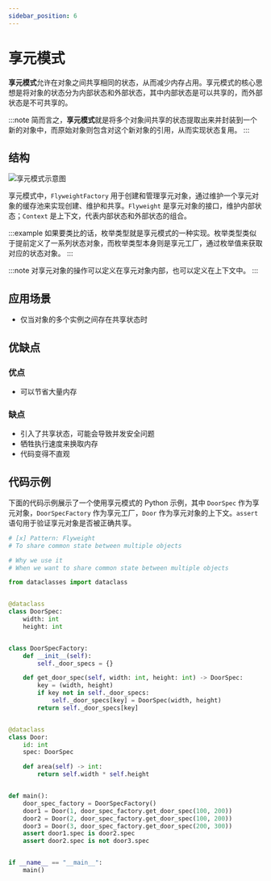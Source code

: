```yaml
---
sidebar_position: 6
---
```


# 享元模式
**享元模式**允许在对象之间共享相同的状态，从而减少内存占用。享元模式的核心思想是将对象的状态分为内部状态和外部状态，其中内部状态是可以共享的，而外部状态是不可共享的。

:::note
简而言之，**享元模式**就是将多个对象间共享的状态提取出来并封装到一个新的对象中，而原始对象则包含对这个新对象的引用，从而实现状态复用。
:::

## 结构

![享元模式示意图](https://refactoringguru.cn/images/patterns/diagrams/flyweight/structure.png)

享元模式中，`FlyweightFactory` 用于创建和管理享元对象，通过维护一个享元对象的缓存池来实现创建、维护和共享。`Flyweight` 是享元对象的接口，维护内部状态；`Context` 是上下文，代表内部状态和外部状态的组合。

:::example
如果要类比的话，枚举类型就是享元模式的一种实现。枚举类型类似于提前定义了一系列状态对象，而枚举类型本身则是享元工厂，通过枚举值来获取对应的状态对象。
:::

:::note
对享元对象的操作可以定义在享元对象内部，也可以定义在上下文中。
:::

## 应用场景

- 仅当对象的多个实例之间存在共享状态时

## 优缺点
### 优点
- 可以节省大量内存

### 缺点
- 引入了共享状态，可能会导致并发安全问题
- 牺牲执行速度来换取内存
- 代码变得不直观

## 代码示例

下面的代码示例展示了一个使用享元模式的 Python 示例，其中 `DoorSpec` 作为享元对象，`DoorSpecFactory` 作为享元工厂，`Door` 作为享元对象的上下文。`assert` 语句用于验证享元对象是否被正确共享。

```python
# [x] Pattern: Flyweight
# To share common state between multiple objects

# Why we use it
# When we want to share common state between multiple objects

from dataclasses import dataclass


@dataclass
class DoorSpec:
    width: int
    height: int


class DoorSpecFactory:
    def __init__(self):
        self._door_specs = {}

    def get_door_spec(self, width: int, height: int) -> DoorSpec:
        key = (width, height)
        if key not in self._door_specs:
            self._door_specs[key] = DoorSpec(width, height)
        return self._door_specs[key]


@dataclass
class Door:
    id: int
    spec: DoorSpec

    def area(self) -> int:
        return self.width * self.height


def main():
    door_spec_factory = DoorSpecFactory()
    door1 = Door(1, door_spec_factory.get_door_spec(100, 200))
    door2 = Door(2, door_spec_factory.get_door_spec(100, 200))
    door3 = Door(3, door_spec_factory.get_door_spec(200, 300))
    assert door1.spec is door2.spec
    assert door2.spec is not door3.spec


if __name__ == "__main__":
    main()
```